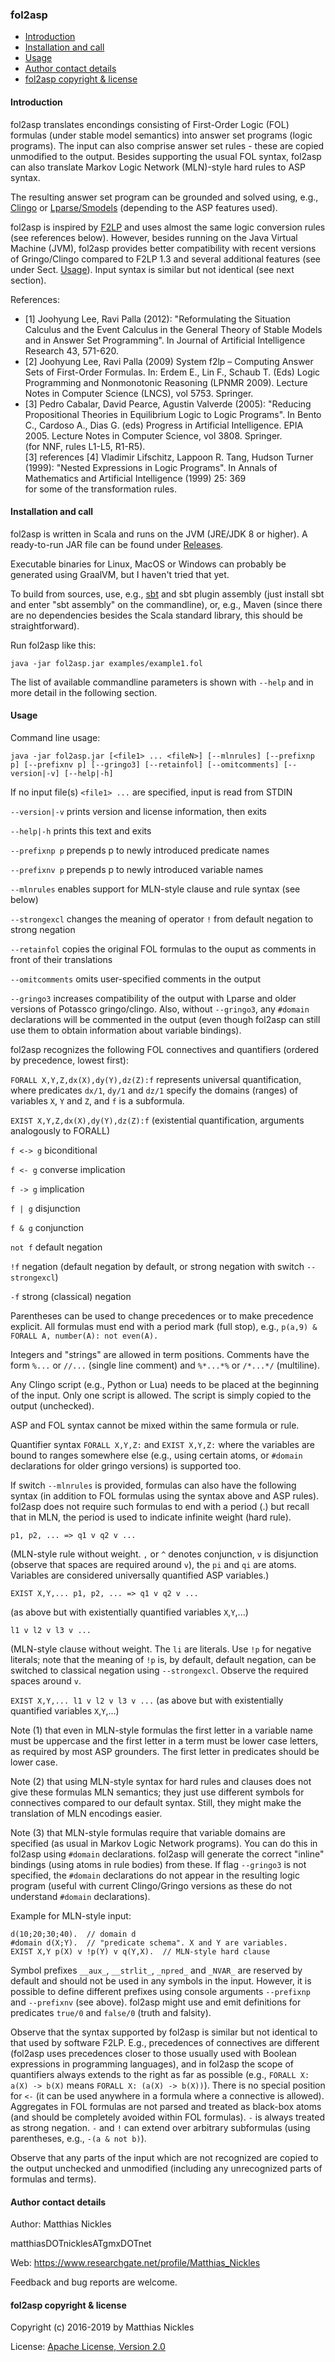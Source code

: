 ### fol2asp ###

- [Introduction](#introduction)
- [Installation and call](#installation-and-call)
- [Usage](#usage)
- [Author contact details](#author--contact-details)
- [fol2asp copyright & license](#delsat-copyright--license)

#### Introduction ####

fol2asp translates encondings consisting of First-Order Logic (FOL) formulas (under stable model semantics) 
into answer set programs (logic programs). The input can also comprise answer set rules - these are 
copied unmodified to the output. Besides supporting the usual FOL syntax, fol2asp can also translate 
Markov Logic Network (MLN)-style hard rules to ASP syntax. 

The resulting answer set program can be grounded and solved 
using, e.g., [Clingo](https://potassco.org/clingo/) or [Lparse/Smodels](http://www.tcs.hut.fi/Software/smodels/) (depending
to the ASP features used).

fol2asp is inspired by [F2LP](http://reasoning.eas.asu.edu/f2lp/index.html) and uses almost the same logic conversion rules (see references below). However,
besides running on the Java Virtual Machine (JVM), fol2asp provides better compatibility with recent versions 
of Gringo/Clingo compared to F2LP 1.3 and several additional features (see under Sect. [Usage](#usage)). Input syntax is similar but not identical (see next section).
  
References:
- [1] Joohyung Lee, Ravi Palla (‎2012): "Reformulating the Situation Calculus and the Event Calculus in the General
       Theory of Stable Models and in Answer Set Programming". In Journal of Artificial Intelligence Research 43, 571-620.
- [2] Joohyung Lee, Ravi Palla (2009) System f2lp – Computing Answer Sets of First-Order Formulas. In: Erdem E., Lin F., Schaub T. (Eds) Logic Programming 
       and Nonmonotonic Reasoning (LPNMR 2009). Lecture Notes in Computer Science (LNCS), vol 5753. Springer.
- [3] Pedro Cabalar, David Pearce, Agustin Valverde (‎2005): "Reducing Propositional Theories in Equilibrium Logic to Logic Programs". 
       In Bento C., Cardoso A., Dias G. (eds) Progress in Artificial Intelligence. EPIA 2005. Lecture Notes in Computer Science, vol 3808. Springer.  
       (for NNF, rules L1-L5, R1-R5).        
       [3] references [4] Vladimir Lifschitz, Lappoon R. Tang, Hudson Turner (1999): "Nested Expressions in Logic Programs". In Annals of Mathematics and Artificial Intelligence (1999) 25: 369  
       for some of the transformation rules.  

#### Installation and call ###

fol2asp is written in Scala and runs on the JVM (JRE/JDK 8 or higher). A ready-to-run JAR file can be found under [Releases](https://github.com/MatthiasNickles/fol2asp/releases). 

Executable binaries for Linux, MacOS or Windows can probably be generated using GraalVM, but I haven't tried that yet.

To build from sources, use, e.g., [sbt](https://www.scala-sbt.org/) and sbt plugin assembly (just install sbt and enter "sbt assembly" on the commandline), 
or, e.g., Maven (since there are no dependencies besides the Scala standard library, this should be straightforward). 

Run fol2asp like this:

    java -jar fol2asp.jar examples/example1.fol
    
The list of available commandline parameters is shown with `--help` and in more detail in the following section.    
    
#### Usage ####

Command line usage:

    java -jar fol2asp.jar [<file1> ... <fileN>] [--mlnrules] [--prefixnp p] [--prefixnv p] [--gringo3] [--retainfol] [--omitcomments] [--version|-v] [--help|-h]

If no input file(s) `<file1> ...` are specified, input is read from STDIN 

`--version|-v` prints version and license information, then exits

`--help|-h` prints this text and exits

`--prefixnp p` prepends p to newly introduced predicate names

`--prefixnv p` prepends p to newly introduced variable names 

`--mlnrules` enables support for MLN-style clause and rule syntax (see below)

`--strongexcl` changes the meaning of operator `!` from default negation to
strong negation

`--retainfol` copies the original FOL formulas to the ouput as comments in
front of their translations

`--omitcomments` omits user-specified comments in the output

`--gringo3` increases compatibility of the output with Lparse and older
versions of Potassco gringo/clingo. Also, without `--gringo3`, any
`#domain` declarations will be commented in the output (even though
fol2asp can still use them to obtain information about variable bindings).

fol2asp recognizes the following FOL connectives and quantifiers (ordered by
precedence, lowest first):

`FORALL X,Y,Z,dx(X),dy(Y),dz(Z):f` represents universal quantification, where predicates `dx/1`, `dy/1` and `dz/1`
specify the domains (ranges) of variables `X`, `Y` and `Z`, and `f` is a subformula.

`EXIST X,Y,Z,dx(X),dy(Y),dz(Z):f` (existential quantification, arguments analogously to FORALL)

`f <-> g`   biconditional

`f <- g`    converse implication

`f -> g`    implication

`f | g`     disjunction

`f & g`     conjunction

`not f`     default negation

`!f`        negation (default negation by default, or strong negation with switch
          `--strongexcl`)

`-f`        strong (classical) negation

Parentheses can be used to change precedences or to make precedence explicit.
All formulas must end with a period mark (full stop), e.g., 
`p(a,9) & FORALL A, number(A): not even(A).`

Integers and "strings" are allowed in term positions. Comments have the form 
`%...` or `//...` (single line comment) and `%*...*%` or `/*...*/` (multiline).

Any Clingo script (e.g., Python or Lua) needs to be placed at the beginning
of the input. Only one script is allowed. The script is simply copied to
the output (unchecked).

ASP and FOL syntax cannot be mixed within the same formula or rule.

Quantifier syntax `FORALL X,Y,Z:` and `EXIST X,Y,Z:` where the variables are
bound to ranges somewhere else (e.g., using certain atoms, or `#domain`
declarations for older gringo versions) is supported too.

If switch `--mlnrules` is provided, formulas can also have the following syntax
(in addition to FOL formulas using the syntax above and ASP rules). fol2asp
does not require such formulas to end with a period (.) but recall that 
in MLN, the period is used to indicate infinite weight (hard rule).

`p1, p2, ... => q1 v q2 v ...`

(MLN-style rule without weight. `,` or `^` denotes conjunction, ` v ` is disjunction
(observe that spaces are required around `v`), the `pi` and `qi` are atoms.
Variables are considered universally quantified ASP variables.)

`EXIST X,Y,... p1, p2, ... => q1 v q2 v ...`

(as above but with existentially quantified variables `X`,`Y`,...)

`l1 v l2 v l3 v ...`

(MLN-style clause without weight. The `li` are literals. Use `!p` for negative 
literals; note that the meaning of `!p` is, by default, default negation, can 
be switched to classical negation using `--strongexcl`.
Observe the required spaces around `v`.

`EXIST X,Y,... l1 v l2 v l3 v ...` 
(as above but with existentially quantified variables `X`,`Y`,...)

Note (1) that even in MLN-style formulas the first letter in a variable
  name must be uppercase and the first letter in a term must be lower
  case letters, as required by most ASP grounders. The first letter in
  predicates should be lower case.

Note (2) that using MLN-style syntax for hard rules and clauses does not give
  these formulas MLN semantics; they just use different symbols for
  connectives compared to our default syntax. Still, they might make the
  translation of MLN encodings easier.

Note (3) that MLN-style formulas require that variable domains are specified
  (as usual in Markov Logic Network programs). You can do this in fol2asp
  using `#domain` declarations. fol2asp will generate the correct "inline"
  bindings (using atoms in rule bodies) from these. If flag `--gringo3`
  is not specified, the `#domain` declarations do not appear in the resulting
  logic program (useful with current Clingo/Gringo versions as these do not
  understand `#domain` declarations).
  
  Example for MLN-style input:
      
    d(10;20;30;40).  // domain d
    #domain d(X;Y).  // "predicate schema". X and Y are variables.    
    EXIST X,Y p(X) v !p(Y) v q(Y,X).  // MLN-style hard clause

Symbol prefixes `__aux_`, `__strlit_`, `_npred_` and `_NVAR_`
are reserved by default and should not be used in any symbols in the input.
However, it is possible to define different prefixes using console arguments
`--prefixnp` and `--prefixnv` (see above). fol2asp might use and emit definitions for 
predicates `true/0` and `false/0` (truth and falsity).

Observe that the syntax supported by fol2asp is similar but not identical to
that used by software F2LP. E.g., precedences of connectives are different
(fol2asp uses precedences closer to those usually used with Boolean
expressions in programming languages), and in fol2asp the scope of
quantifiers always extends to the right as far as possible
(e.g., `FORALL X: a(X) -> b(X)` means `FORALL X: (a(X) -> b(X))`). There
is no special position for `<-` (it can be used anywhere in a formula where
a connective is allowed).
Aggregates in FOL formulas are not parsed and treated as black-box atoms (and
should be completely avoided within FOL formulas).
`-` is always treated as strong negation. `-` and `!` can extend over
arbitrary subformulas (using parentheses, e.g., `-(a & not b)`).

Observe that any parts of the input which are not recognized are copied to
the output unchecked and unmodified (including any unrecognized parts of
formulas and terms).    

#### Author contact details ####

Author: Matthias Nickles 

matthiasDOTnicklesATgmxDOTnet

Web: https://www.researchgate.net/profile/Matthias_Nickles

Feedback and bug reports are welcome.

#### fol2asp copyright & license ####

Copyright (c) 2016-2019 by Matthias Nickles

License: [Apache License, Version 2.0](https://www.apache.org/licenses/LICENSE-2.0)